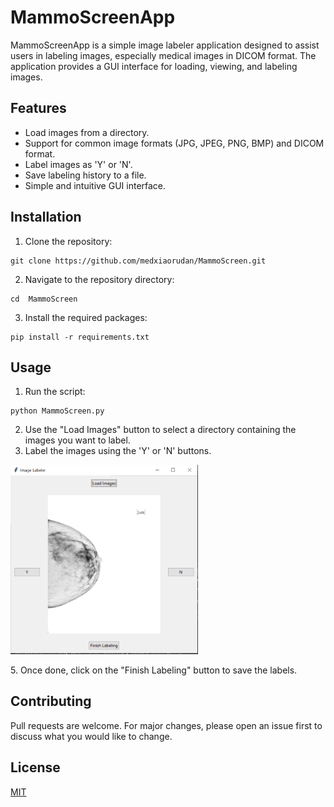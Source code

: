 # MammoScreenApp

MammoScreenApp is a simple image labeler application designed to assist users in labeling images, especially medical images in DICOM format. The application provides a GUI interface for loading, viewing, and labeling images.

## Features

- Load images from a directory.
- Support for common image formats (JPG, JPEG, PNG, BMP) and DICOM format.
- Label images as 'Y' or 'N'.
- Save labeling history to a file.
- Simple and intuitive GUI interface.

## Installation

1. Clone the repository:
```
git clone https://github.com/medxiaorudan/MammoScreen.git
```
2. Navigate to the repository directory:
```
cd  MammoScreen
```
3. Install the required packages:
```
pip install -r requirements.txt
```

## Usage

1. Run the script:
```
python MammoScreen.py
```

2. Use the "Load Images" button to select a directory containing the images you want to label.
3. Label the images using the 'Y' or 'N' buttons.
<p float="left">
  <img src="images/image1.png" width="300" />
</p>
5. Once done, click on the "Finish Labeling" button to save the labels.

## Contributing

Pull requests are welcome. For major changes, please open an issue first to discuss what you would like to change.

## License

[MIT](https://choosealicense.com/licenses/mit/)

